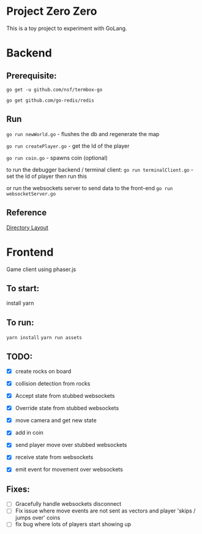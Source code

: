 # Project Zero Zero

This is a toy project to experiment with GoLang.

# Backend

## Prerequisite:
`go get -u github.com/nsf/termbox-go`

`go get github.com/go-redis/redis`


## Run
`go run newWorld.go` - flushes the db and regenerate the map

`go run createPlayer.go` - get the Id of the player

`go run coin.go` - spawns coin (optional)

to run the debugger backend / terminal client:
`go run terminalClient.go` - set the Id of player then run this

or run the websockets server to send data to the front-end
`go run websocketServer.go`

## Reference
[Directory Layout](https://github.com/golang-standards/project-layout/blob/master/README.md)

# Frontend

Game client using phaser.js

## To start:
install yarn


## To run:
`yarn install`
`yarn run assets`

## TODO:
- [x] create rocks on board
- [x] collision detection from rocks
- [x] Accept state from stubbed websockets
- [x] Override state from stubbed websockets 
- [x] move camera and get new state
- [x] add in coin
- [x] send player move over stubbed websockets
- [x] receive state from websockets
- [x] emit event for movement over websockets


## Fixes:
- [ ] Gracefully handle websockets disconnect
- [ ] Fix issue where move events are not sent as vectors and player 'skips / jumps over' coins
- [ ] fix bug where lots of players start showing up
